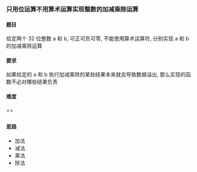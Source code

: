 ### 只用位运算不用算术运算实现整数的加减乘除运算

#### 题目
给定两个 32 位整数 a 和 b, 可正可负可零, 不能使用算术运算符, 分别实现 a 和 b 的加减乘除运算

#### 要求
如果给定的 a 和 b 执行加减乘除的某些结果本来就会导致数据溢出, 那么实现的函数不必对哪些结果负责

#### 难度
:star::star:

#### 思路
- 加法
- 减法
- 乘法
- 除法
